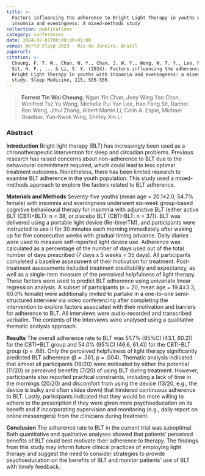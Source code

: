 ```yaml
---
title: >-
  Factors influencing the adherence to Bright Light Therapy in youths with
  insomnia and eveningness: A mixed-methods study
collection: publications
category: conferences
date: 2024-02-01T00:00:00+01:00
venue: World Sleep 2023 - Rio de Janeiro, Brazil
paperurl:
citation: >-
  Cheung, F. T. W., Chan, N. Y., Chan, J. W. Y., Wong, W. T. Y., Lee, M. P. Y.,
  Sit, H. F., ... & Li, S. X. (2024). Factors influencing the adherence to
  Bright Light Therapy in youths with insomnia and eveningness: a mixed-methods
  study. Sleep Medicine, 115, S55-S56.
---
```

> **Forrest Tin Wai Cheung**, Ngan Yin Chan, Joey Wing Yan Chan, Winifred Tsz Yu Wong, Michelle Pui Yan Lee, Hao Fong Sit, Rachel Ran Wang, Jihui Zhang, Albert Martin Li, Colin A. Espie, Michael Gradisar, Yun-Kwok Wing, Shirley Xin Li

### Abstract

**Introduction** Bright light therapy (BLT) has increasingly been used as a chronotherapeutic intervention for sleep and circadian problems. Previous research has raised concerns about non-adherence to BLT due to the behavioural commitment required, which could lead to less optimal treatment outcomes. Nonetheless, there has been limited research to examine BLT adherence in the youth population. This study used a mixed-methods approach to explore the factors related to BLT adherence.

**Materials and Methods** Seventy-five youths (mean age = 20.1±2.0, 54.7% female) with insomnia and eveningness underwent six-week group-based cognitive behavioural therapy for insomnia with adjunctive BLT (either active BLT (CBTI+BLT): n = 38, or placebo BLT (CBTI-BLT: n = 37)). BLT was delivered using a portable light device (Re-timerTM), and participants were instructed to use it for 30 minutes each morning immediately after waking up for five consecutive weeks with gradual timing advance. Daily diaries were used to measure self-reported light device use. Adherence was calculated as a percentage of the number of days used out of the total number of days prescribed (7 days x 5 weeks = 35 days). All participants completed a baseline assessment of their motivation for treatment. Post-treatment assessments included treatment creditability and expectancy, as well as a single-item measure of the perceived helpfulness of light therapy. These factors were used to predict BLT adherence using univariate linear regression analysis. A subset of participants (n = 20, mean age = 19.4±3.3, 60.0% female) were additionally invited to partake in a one-to-one semi-structured interview via video conferencing after completing the intervention to explore factors associated with their motivation and barriers for adherence to BLT. All interviews were audio-recorded and transcribed verbatim. The contents of the interviews were analysed using a qualitative thematic analysis approach.

**Results** The overall adherence rate to BLT was 51.7% (95%CI (43.1, 60.2)) for the CBTI+BLT group and 54.0% (95%CI (46.6, 61.4)) for the CBTI-BLT group (p = .68). Only the perceived helpfulness of light therapy significantly predicted BLT adherence (β = .361, p = .004). Thematic analysis indicated that almost all participants (18/20) were motivated by either the potential (11/20) or perceived benefits (7/20) of using BLT during treatment. However, participants also reported practical constraints, including a lack of time in the mornings (20/20) and discomfort from using the device (13/20, e.g., the device is bulky and often slides down) that hindered continuous adherence to BLT.  Lastly, participants indicated that they would be more willing to adhere to the prescription if they were given more psychoeducation on its benefit and if incorporating supervision and monitoring (e.g., daily report on online messengers) from the clinicians during treatment.

**Conclusion** The adherence rate to BLT in the current trial was suboptimal. Both quantitative and qualitative analyses showed that patients’ perceived benefits of BLT could best motivate their adherence to therapy. The findings from this study may inform future clinical practices of employing light therapy and suggest the need to consider strategies to provide psychoeducation on the benefits of BLT and monitor patients’ use of BLT with timely feedback.